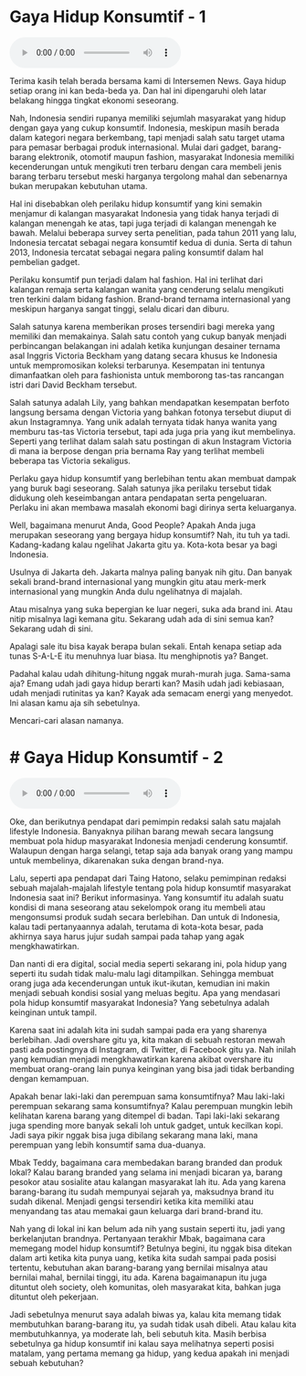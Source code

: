 # Gaya Hidup Konsumtif - 1

![U4T1 - Gaya Hidup Konsumtif - 1](audio/U4T1%20-%20Gaya%20Hidup%20Konsumtif%20-%201.m4a)

Terima kasih telah berada bersama kami di Intersemen News. Gaya hidup setiap orang ini kan beda-beda ya. Dan hal ini dipengaruhi oleh latar belakang hingga tingkat ekonomi seseorang.

Nah, Indonesia sendiri rupanya memiliki sejumlah masyarakat yang hidup dengan gaya yang cukup konsumtif. Indonesia, meskipun masih berada dalam kategori negara berkembang, tapi menjadi salah satu target utama para pemasar berbagai produk internasional. Mulai dari gadget, barang-barang elektronik, otomotif maupun fashion, masyarakat Indonesia memiliki kecenderungan untuk mengikuti tren terbaru dengan cara membeli jenis barang terbaru tersebut meski harganya tergolong mahal dan sebenarnya bukan merupakan kebutuhan utama.

Hal ini disebabkan oleh perilaku hidup konsumtif yang kini semakin menjamur di kalangan masyarakat Indonesia yang tidak hanya terjadi di kalangan menengah ke atas, tapi juga terjadi di kalangan menengah ke bawah. Melalui beberapa survey serta penelitian, pada tahun 2011 yang lalu, Indonesia tercatat sebagai negara konsumtif kedua di dunia. Serta di tahun 2013, Indonesia tercatat sebagai negara paling konsumtif dalam hal pembelian gadget.

Perilaku konsumtif pun terjadi dalam hal fashion. Hal ini terlihat dari kalangan remaja serta kalangan wanita yang cenderung selalu mengikuti tren terkini dalam bidang fashion. Brand-brand ternama internasional yang meskipun harganya sangat tinggi, selalu dicari dan diburu.

Salah satunya karena memberikan proses tersendiri bagi mereka yang memiliki dan memakainya. Salah satu contoh yang cukup banyak menjadi perbincangan belakangan ini adalah ketika kunjungan desainer ternama asal Inggris Victoria Beckham yang datang secara khusus ke Indonesia untuk mempromosikan koleksi terbarunya. Kesempatan ini tentunya dimanfaatkan oleh para fashionista untuk memborong tas-tas rancangan istri dari David Beckham tersebut.

Salah satunya adalah Lily, yang bahkan mendapatkan kesempatan berfoto langsung bersama dengan Victoria yang bahkan fotonya tersebut diuput di akun Instagramnya. Yang unik adalah ternyata tidak hanya wanita yang memburu tas-tas Victoria tersebut, tapi ada juga pria yang ikut membelinya. Seperti yang terlihat dalam salah satu postingan di akun Instagram Victoria di mana ia berpose dengan pria bernama Ray yang terlihat membeli beberapa tas Victoria sekaligus.

Perlaku gaya hidup konsumtif yang berlebihan tentu akan membuat dampak yang buruk bagi seseorang. Salah satunya jika perilaku tersebut tidak didukung oleh keseimbangan antara pendapatan serta pengeluaran. Perlaku ini akan membawa masalah ekonomi bagi dirinya serta keluarganya.

Well, bagaimana menurut Anda, Good People? Apakah Anda juga merupakan seseorang yang bergaya hidup konsumtif? Nah, itu tuh ya tadi. Kadang-kadang kalau ngelihat Jakarta gitu ya. Kota-kota besar ya bagi Indonesia.

Usulnya di Jakarta deh. Jakarta malnya paling banyak nih gitu. Dan banyak sekali brand-brand internasional yang mungkin gitu atau merk-merk internasional yang mungkin Anda dulu ngelihatnya di majalah.

Atau misalnya yang suka bepergian ke luar negeri, suka ada brand ini. Atau nitip misalnya lagi kemana gitu. Sekarang udah ada di sini semua kan? Sekarang udah di sini.

Apalagi sale itu bisa kayak berapa bulan sekali. Entah kenapa setiap ada tunas S-A-L-E itu menuhnya luar biasa. Itu menghipnotis ya? Banget.

Padahal kalau udah dihitung-hitung nggak murah-murah juga. Sama-sama aja? Emang udah jadi gaya hidup berarti kan? Masih udah jadi kebiasaan, udah menjadi rutinitas ya kan? Kayak ada semacam energi yang menyedot. Ini alasan kamu aja sih sebetulnya.

Mencari-cari alasan namanya.

# # Gaya Hidup Konsumtif - 2

![U4T1 - Gaya Hidup Konsumtif - 2](audio/U4T1%20-%20Gaya%20Hidup%20Konsumtif%20-%202.m4a)

Oke, dan berikutnya pendapat dari pemimpin redaksi salah satu majalah lifestyle Indonesia. Banyaknya pilihan barang mewah secara langsung membuat pola hidup masyarakat Indonesia menjadi cenderung konsumtif. Walaupun dengan harga selangi, tetap saja ada banyak orang yang mampu untuk membelinya, dikarenakan suka dengan brand-nya.

Lalu, seperti apa pendapat dari Taing Hatono, selaku pemimpinan redaksi sebuah majalah-majalah lifestyle tentang pola hidup konsumtif masyarakat Indonesia saat ini? Berikut informasinya. Yang konsumtif itu adalah suatu kondisi di mana seseorang atau sekelompok orang itu membeli atau mengonsumsi produk sudah secara berlebihan. Dan untuk di Indonesia, kalau tadi pertanyaannya adalah, terutama di kota-kota besar, pada akhirnya saya harus jujur sudah sampai pada tahap yang agak mengkhawatirkan.

Dan nanti di era digital, social media seperti sekarang ini, pola hidup yang seperti itu sudah tidak malu-malu lagi ditampilkan. Sehingga membuat orang juga ada kecenderungan untuk ikut-ikutan, kemudian ini makin menjadi sebuah kondisi sosial yang meluas begitu. Apa yang mendasari pola hidup konsumtif masyarakat Indonesia? Yang sebetulnya adalah keinginan untuk tampil.

Karena saat ini adalah kita ini sudah sampai pada era yang sharenya berlebihan. Jadi overshare gitu ya, kita makan di sebuah restoran mewah pasti ada postingnya di Instagram, di Twitter, di Facebook gitu ya. Nah inilah yang kemudian menjadi mengkhawatirkan karena akibat overshare itu membuat orang-orang lain punya keinginan yang bisa jadi tidak berbanding dengan kemampuan.

Apakah benar laki-laki dan perempuan sama konsumtifnya? Mau laki-laki perempuan sekarang sama konsumtifnya? Kalau perempuan mungkin lebih kelihatan karena barang yang ditempel di badan. Tapi laki-laki sekarang juga spending more banyak sekali loh untuk gadget, untuk kecilkan kopi. Jadi saya pikir nggak bisa juga dibilang sekarang mana laki, mana perempuan yang lebih konsumtif sama dua-duanya.

Mbak Teddy, bagaimana cara membedakan barang branded dan produk lokal? Kalau barang branded yang selama ini menjadi bicaran ya, barang pesokor atau sosialite atau kalangan masyarakat lah itu. Ada yang karena barang-barang itu sudah mempunyai sejarah ya, maksudnya brand itu sudah dikenal. Menjadi gengsi tersendiri ketika kita memiliki atau menyandang tas atau memakai gaun keluarga dari brand-brand itu.

Nah yang di lokal ini kan belum ada nih yang sustain seperti itu, jadi yang berkelanjutan brandnya. Pertanyaan terakhir Mbak, bagaimana cara memegang model hidup konsumtif? Betulnya begini, itu nggak bisa ditekan dalam arti ketika kita punya uang, ketika kita sudah sampai pada posisi tertentu, kebutuhan akan barang-barang yang bernilai misalnya atau bernilai mahal, bernilai tinggi, itu ada. Karena bagaimanapun itu juga dituntut oleh society, oleh komunitas, oleh masyarakat kita, bahkan juga dituntut oleh pekerjaan.

Jadi sebetulnya menurut saya adalah biwas ya, kalau kita memang tidak membutuhkan barang-barang itu, ya sudah tidak usah dibeli. Atau kalau kita membutuhkannya, ya moderate lah, beli sebutuh kita. Masih berbisa sebetulnya ga hidup konsumtif ini kalau saya melihatnya seperti posisi matalam, yang pertama memang ga hidup, yang kedua apakah ini menjadi sebuah kebutuhan?
